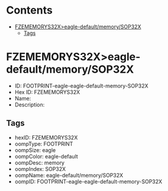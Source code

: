 



Contents
========

* [FZEMEMORYS32X>eagle-default/memory/SOP32X](#fzememorys32xeagle-defaultmemorysop32x)
	* [Tags](#tags)

# FZEMEMORYS32X>eagle-default/memory/SOP32X

- ID: FOOTPRINT-eagle-eagle-default-memory-SOP32X
- Hex ID: FZEMEMORYS32X
- Name: 
- Description: 

## Tags

- hexID: FZEMEMORYS32X
- oompType: FOOTPRINT
- oompSize: eagle
- oompColor: eagle-default
- oompDesc: memory
- oompIndex: SOP32X
- oompName: eagle-default/memory/SOP32X
- oompID: FOOTPRINT-eagle-eagle-default-memory-SOP32X
